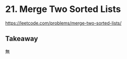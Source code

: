 # 21. Merge Two Sorted Lists

<https://leetcode.com/problems/merge-two-sorted-lists/>

## Takeaway

無
